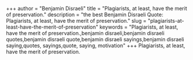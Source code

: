 +++
author = "Benjamin Disraeli"
title = "Plagiarists, at least, have the merit of preservation."
description = "the best Benjamin Disraeli Quote: Plagiarists, at least, have the merit of preservation."
slug = "plagiarists-at-least-have-the-merit-of-preservation"
keywords = "Plagiarists, at least, have the merit of preservation.,benjamin disraeli,benjamin disraeli quotes,benjamin disraeli quote,benjamin disraeli sayings,benjamin disraeli saying,quotes, sayings,quote, saying, motivation"
+++
Plagiarists, at least, have the merit of preservation.
